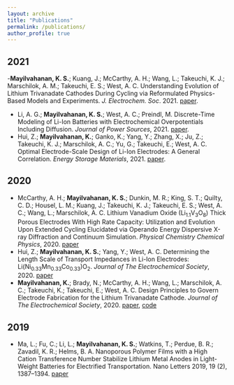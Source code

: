 ```yaml
---
layout: archive
title: "Publications"
permalink: /publications/
author_profile: true
---
```


## 2021

-**Mayilvahanan, K. S.**; Kuang, J.; McCarthy, A. H.; Wang, L.; Takeuchi, K. J.; Marschilok, A. M.; Takeuchi, E. S.; West, A. C. Understanding Evolution of Lithium Trivanadate Cathodes During Cycling via Reformulated Physics-Based Models and Experiments. *J. Electrochem. Soc*. 2021. [paper](https://doi.org/10.1149/1945-7111/abff67).
- Li, A. G.; **Mayilvahanan, K. S.**; West, A. C.; Preindl, M. Discrete-Time Modeling of Li-Ion Batteries with Electrochemical Overpotentials Including Diffusion. *Journal of Power Sources*, 2021. [paper](https://www.sciencedirect.com/science/article/abs/pii/S037877532100519X).
- Hui, Z.; **Mayilvahanan, K.**; Ganko, K.; Yang, Y.; Zhang, X.; Ju, Z.; Takeuchi, K. J.; Marschilok, A. C.; Yu, G.; Takeuchi, E.; West, A. C. Optimal Electrode-Scale Design of Li-Ion Electrodes: A General Correlation. *Energy Storage Materials*, 2021. [paper](https://doi.org/10.1016/j.ensm.2021.04.018).


## 2020

- McCarthy, A. H.; **Mayilvahanan, K. S.**; Dunkin, M. R.; King, S. T.; Quilty, C. D.; Housel, L. M.; Kuang, J.; Takeuchi, K. J.; Takeuchi, E. S.; West, A. C.; Wang, L.; Marschilok, A. C. Lithium Vanadium Oxide (Li<sub>1.1</sub>V<sub>3</sub>O<sub>8</sub>) Thick Porous Electrodes With High Rate Capacity: Utilization and Evolution Upon Extended Cycling Elucidated via Operando Energy Dispersive X-ray Diffraction and Continuum Simulation. *Physical Chemistry Chemical Physics*, 2020. [paper](http://xlink.rsc.org/?DOI=D0CP04622A.)
- Hui, Z.; **Mayilvahanan, K. S.**; Yang, Y.; West, A. C. Determining the Length Scale of Transport Impedances in Li-Ion Electrodes: Li(Ni<sub>0.33</sub>Mn<sub>0.33</sub>Co<sub>0.33</sub>)O<sub>2</sub>. *Journal of The Electrochemical Society*, 2020. [paper](https://iopscience.iop.org/article/10.1149/1945-7111/ab9cce/meta)
- **Mayilvahanan, K.**; Brady, N.; McCarthy, A. H.; Wang, L.; Marschilok, A. C.; Takeuchi, K.; Takeuchi, E.; West, A. C. Design Principles to Govern Electrode Fabrication for the Lithium Trivanadate Cathode. *Journal of The Electrochemical Society*, 2020. [paper](https://iopscience.iop.org/article/10.1149/1945-7111/ab91c8/meta), [code](https://github.com/karthikmayil/LVO-Electrode-Design)

## 2019
- Ma, L.; Fu, C.; Li, L.; **Mayilvahanan, K. S.**; Watkins, T.; Perdue, B. R.; Zavadil, K. R.; Helms, B. A. Nanoporous Polymer Films with a High Cation Transference Number Stabilize Lithium Metal Anodes in Light-Weight Batteries for Electrified Transportation. Nano Letters 2019, 19 (2), 1387–1394. [paper](https://pubs.acs.org/doi/10.1021/acs.nanolett.8b05101)


